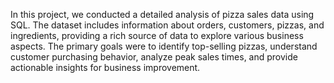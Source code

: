 In this project, we conducted a detailed analysis of pizza sales data using SQL. The dataset includes information about orders, customers, pizzas, and ingredients, providing a rich source of data to explore various business aspects. The primary goals were to identify top-selling pizzas, understand customer purchasing behavior, analyze peak sales times, and provide actionable insights for business improvement.
